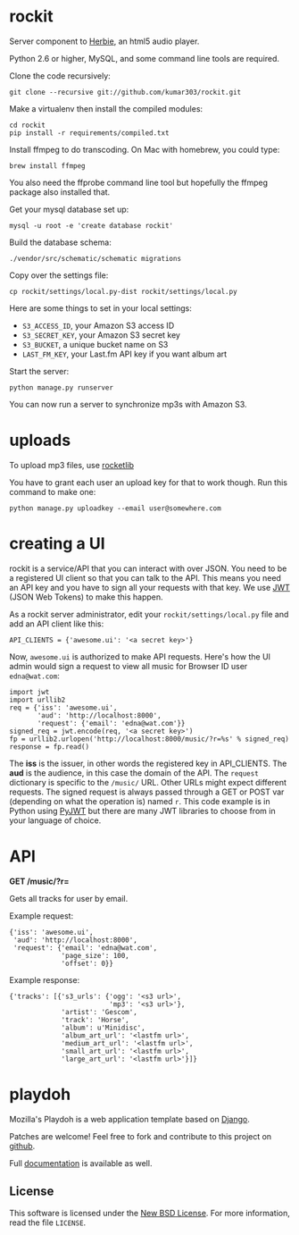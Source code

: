 rockit
======

Server component to [Herbie](https://github.com/ednapiranha/herbie),
an html5 audio player.

Python 2.6 or higher, MySQL, and some command line tools are required.

Clone the code recursively:

    git clone --recursive git://github.com/kumar303/rockit.git

Make a virtualenv then install the compiled modules:

    cd rockit
    pip install -r requirements/compiled.txt

Install ffmpeg to do transcoding.
On Mac with homebrew, you could type:

    brew install ffmpeg

You also need the ffprobe command line tool but hopefully the ffmpeg package
also installed that.

Get your mysql database set up:

    mysql -u root -e 'create database rockit'

Build the database schema:

    ./vendor/src/schematic/schematic migrations

Copy over the settings file:

    cp rockit/settings/local.py-dist rockit/settings/local.py

Here are some things to set in your local settings:

- ``S3_ACCESS_ID``, your Amazon S3 access ID
- ``S3_SECRET_KEY``, your Amazon S3 secret key
- ``S3_BUCKET``, a unique bucket name on S3
- ``LAST_FM_KEY``, your Last.fm API key if you want album art

Start the server:

    python manage.py runserver

You can now run a server to synchronize mp3s with Amazon S3.

uploads
=======

To upload mp3 files, use [rocketlib](https://github.com/kumar303/rockitlib)

You have to grant each user an upload key for that to work though.
Run this command to make one:

    python manage.py uploadkey --email user@somewhere.com

creating a UI
=============

rockit is a service/API that you can interact with over JSON.
You need to be a registered UI client so that you can talk to the API.
This means you need an API key and you have to sign all your requests with that
key. We use [JWT](http://openid.net/specs/draft-jones-json-web-token-07.html)
(JSON Web Tokens) to make this happen.

As a rockit server administrator, edit your ``rockit/settings/local.py`` file
and add an API client like this:

    API_CLIENTS = {'awesome.ui': '<a secret key>'}

Now, ``awesome.ui`` is authorized to make API requests. Here's how the UI admin
would sign a request to view all music for Browser ID user ``edna@wat.com``:

    import jwt
    import urllib2
    req = {'iss': 'awesome.ui',
           'aud': 'http://localhost:8000',
           'request': {'email': 'edna@wat.com'}}
    signed_req = jwt.encode(req, '<a secret key>')
    fp = urllib2.urlopen('http://localhost:8000/music/?r=%s' % signed_req)
    response = fp.read()


The **iss** is the issuer, in other words the registered key in API_CLIENTS.
The **aud** is the audience, in this case the domain of the API.
The ``request`` dictionary is specific to the ``/music/`` URL. Other URLs
might expect different requests. The signed request is always passed
through a GET or POST var (depending on what the operation is)
named ``r``. This code example is in Python using
[PyJWT](https://github.com/progrium/pyjwt) but there are many
JWT libraries to choose from in your language of choice.

API
===

**GET /music/?r=<signedRequest>**

Gets all tracks for user by email.

Example request:

    {'iss': 'awesome.ui',
     'aud': 'http://localhost:8000',
     'request': {'email': 'edna@wat.com',
                 'page_size': 100,
                 'offset': 0}}

Example response:

    {'tracks': [{'s3_urls': {'ogg': '<s3 url>',
                             'mp3': '<s3 url>'},
                 'artist': 'Gescom',
                 'track': 'Horse',
                 'album': u'Minidisc',
                 'album_art_url': '<lastfm url>',
                 'medium_art_url': '<lastfm url>',
                 'small_art_url': '<lastfm url>',
                 'large_art_url': '<lastfm url>'}]}


playdoh
=======

Mozilla's Playdoh is a web application template based on [Django][django].

Patches are welcome! Feel free to fork and contribute to this project on
[github][gh-playdoh].

Full [documentation][docs] is available as well.


[django]: http://www.djangoproject.com/
[gh-playdoh]: https://github.com/mozilla/playdoh
[docs]: http://playdoh.rtfd.org/


License
-------
This software is licensed under the [New BSD License][BSD]. For more
information, read the file ``LICENSE``.

[BSD]: http://creativecommons.org/licenses/BSD/

